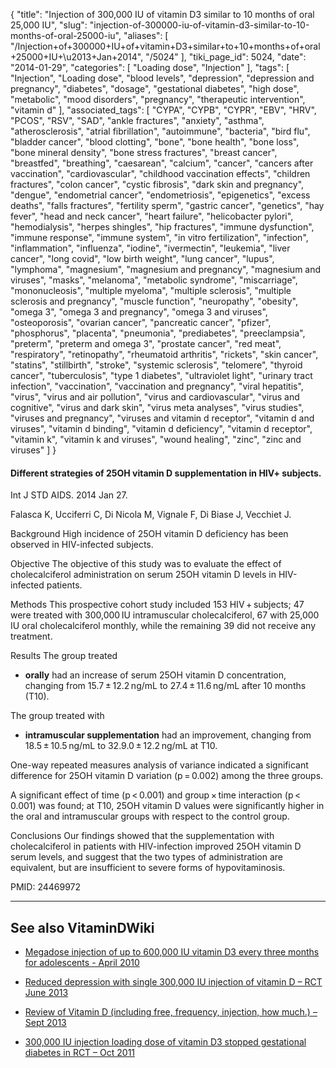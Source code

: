 {
    "title": "Injection of 300,000 IU of vitamin D3 similar to 10 months of oral 25,000 IU",
    "slug": "injection-of-300000-iu-of-vitamin-d3-similar-to-10-months-of-oral-25000-iu",
    "aliases": [
        "/Injection+of+300000+IU+of+vitamin+D3+similar+to+10+months+of+oral+25000+IU+\u2013+Jan+2014",
        "/5024"
    ],
    "tiki_page_id": 5024,
    "date": "2014-01-29",
    "categories": [
        "Loading dose",
        "Injection"
    ],
    "tags": [
        "Injection",
        "Loading dose",
        "blood levels",
        "depression",
        "depression and pregnancy",
        "diabetes",
        "dosage",
        "gestational diabetes",
        "high dose",
        "metabolic",
        "mood disorders",
        "pregnancy",
        "therapeutic intervention",
        "vitamin d"
    ],
    "associated_tags": [
        "CYPA",
        "CYPB",
        "CYPR",
        "EBV",
        "HRV",
        "PCOS",
        "RSV",
        "SAD",
        "ankle fractures",
        "anxiety",
        "asthma",
        "atherosclerosis",
        "atrial fibrillation",
        "autoimmune",
        "bacteria",
        "bird flu",
        "bladder cancer",
        "blood clotting",
        "bone",
        "bone health",
        "bone loss",
        "bone mineral density",
        "bone stress fractures",
        "breast cancer",
        "breastfed",
        "breathing",
        "caesarean",
        "calcium",
        "cancer",
        "cancers after vaccination",
        "cardiovascular",
        "childhood vaccination effects",
        "children fractures",
        "colon cancer",
        "cystic fibrosis",
        "dark skin and pregnancy",
        "dengue",
        "endometrial cancer",
        "endometriosis",
        "epigenetics",
        "excess deaths",
        "falls fractures",
        "fertility sperm",
        "gastric cancer",
        "genetics",
        "hay fever",
        "head and neck cancer",
        "heart failure",
        "helicobacter pylori",
        "hemodialysis",
        "herpes shingles",
        "hip fractures",
        "immune dysfunction",
        "immune response",
        "immune system",
        "in vitro fertilization",
        "infection",
        "inflammation",
        "influenza",
        "iodine",
        "ivermectin",
        "leukemia",
        "liver cancer",
        "long covid",
        "low birth weight",
        "lung cancer",
        "lupus",
        "lymphoma",
        "magnesium",
        "magnesium and pregnancy",
        "magnesium and viruses",
        "masks",
        "melanoma",
        "metabolic syndrome",
        "miscarriage",
        "mononucleosis",
        "multiple myeloma",
        "multiple sclerosis",
        "multiple sclerosis and pregnancy",
        "muscle function",
        "neuropathy",
        "obesity",
        "omega 3",
        "omega 3 and pregnancy",
        "omega 3 and viruses",
        "osteoporosis",
        "ovarian cancer",
        "pancreatic cancer",
        "pfizer",
        "phosphorus",
        "placenta",
        "pneumonia",
        "prediabetes",
        "preeclampsia",
        "preterm",
        "preterm and omega 3",
        "prostate cancer",
        "red meat",
        "respiratory",
        "retinopathy",
        "rheumatoid arthritis",
        "rickets",
        "skin cancer",
        "statins",
        "stillbirth",
        "stroke",
        "systemic sclerosis",
        "telomere",
        "thyroid cancer",
        "tuberculosis",
        "type 1 diabetes",
        "ultraviolet light",
        "urinary tract infection",
        "vaccination",
        "vaccination and pregnancy",
        "viral hepatitis",
        "virus",
        "virus and air pollution",
        "virus and cardiovascular",
        "virus and cognitive",
        "virus and dark skin",
        "virus meta analyses",
        "virus studies",
        "viruses and pregnancy",
        "viruses and vitamin d receptor",
        "vitamin d and viruses",
        "vitamin d binding",
        "vitamin d deficiency",
        "vitamin d receptor",
        "vitamin k",
        "vitamin k and viruses",
        "wound healing",
        "zinc",
        "zinc and viruses"
    ]
}


#### Different strategies of 25OH vitamin D supplementation in HIV+ subjects.

Int J STD AIDS. 2014 Jan 27. 

Falasca K, Ucciferri C, Di Nicola M, Vignale F, Di Biase J, Vecchiet J.

Background High incidence of 25OH vitamin D deficiency has been observed in HIV-infected subjects.

Objective The objective of this study was to evaluate the effect of cholecalciferol administration on serum 25OH vitamin D levels in HIV-infected patients.

Methods This prospective cohort study included 153 HIV + subjects; 47 were treated with 300,000 IU intramuscular cholecalciferol, 67 with 25,000 IU oral cholecalciferol monthly, while the remaining 39 did not receive any treatment.

Results The group treated 

*  **orally**  had an increase of serum 25OH vitamin D concentration, changing from 15.7 ± 12.2 ng/mL to 27.4 ± 11.6 ng/mL after 10 months (T10). 

The group treated with 

*  **intramuscular supplementation**  had an improvement, changing from 18.5 ± 10.5 ng/mL to 32.9.0 ± 12.2 ng/mL at T10. 

One-way repeated measures analysis of variance indicated a significant difference for 25OH vitamin D variation (p = 0.002) among the three groups. 

A significant effect of time (p < 0.001) and group × time interaction (p < 0.001) was found; at T10, 25OH vitamin D values were significantly higher in the oral and intramuscular groups with respect to the control group.

Conclusions Our findings showed that the supplementation with cholecalciferol in patients with HIV-infection improved 25OH vitamin D serum levels, and suggest that the two types of administration are equivalent, but are insufficient to severe forms of hypovitaminosis.

PMID: 24469972

---

## See also VitaminDWiki

* [Megadose injection of up to 600,000 IU vitamin D3 every three months for adolescents - April 2010](/tags/megadose-injection-of-up-to-600000-iu-vitamin-d3-every-three-months-for-adolescents-april-2010.html)

* [Reduced depression with single 300,000 IU injection of vitamin D – RCT June 2013](/posts/reduced-depression-with-single-300000-iu-injection-of-vitamin-d-rct)

* [Review of Vitamin D (including free, frequency, injection, how much.) – Sept 2013](/posts/review-of-vitamin-d-including-free-frequency-injection-how-much)

* [300,000 IU injection loading dose of vitamin D3 stopped gestational diabetes in RCT – Oct 2011](/tags/300000-iu-injection-loading-dose-of-vitamin-d3-stopped-gestational-diabetes-in-rct-oct-2011.html)